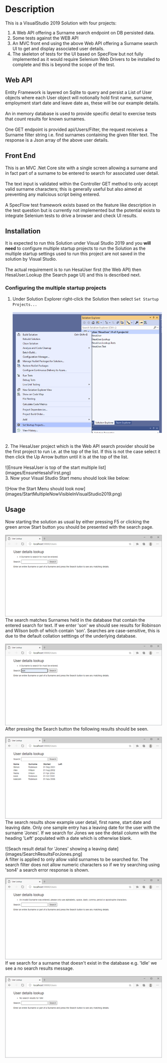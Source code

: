 # Description
This is a VisualStudio 2019 Solution with four projects:
1. A Web API offering a Surname search endpoint on DB persisted data.
2. Some tests against the WEB API
3. An MVC front end using the above Web API offering a Surname search UI to get and display associated user details.
4. The skeleton of tests for the UI based on SpecFlow but not fully implemented as it would require Selenium Web Drivers to be installed to complete and this is beyond the scope of the test.

## Web API
Entity Framework is layered on Sqlite to query and persist a List of User objects where each User object will notionally hold first name, surname, employment start date and leave date as, these will be our example details.<br><br>
An in memory database is used to provide specific detail to exercise tests that count results for known surnames.<br><br>
One GET endpoint is provided api/Users/Filter, the request receives a Surname filter string i.e. find surnames containing the given filter text. The response is a Json array of the above user details.

## Front End
This is an MVC .Net Core site with a single screen allowing a surname and in fact part of a surname to be entered to search for associated user detail.<br><br>
The text input is validated within the Controller GET method to only accept valid surname characters; this is generally useful but also aimed at preventing any malicious script being entered.<br><br>
A SpecFlow test framework exists based on the feature like description in the test question but is currently not implemented but the potential exists to integrate Selenium tests to drive a browser and check UI results.

## Installation
It is expected to run this Solution under Visual Studio 2019 and you **will need** to configure multiple startup projects to run the Solution as the multiple startup settings used to run this project are not saved in the solution by Visual Studio.<br><br>
The actual requirement is to run HesaUser first (the Web API) then HesaUser.Lookup (the Search page UI) and this is described next.
### Configuring the multiple startup projects
1. Under Solution Explorer right-click the Solution then select `Set Startup Projects...`
<br><br>
![Select set startup projects](images/SelectSetStartupProjects.png)
<br>
2. The HesaUser project which is the Web API search provider should be the first project to run i.e. at the top of the list. If this is not the case select it then click the Up Arrow button until it is at the top of the list.
<br><br>
![Ensure HesaUser is top of the start multiple list](images/EnsureHesaIsFirst.png)
<br>
3. Now your Visual Studio Start menu should look like below:
<br><br>
![How the Start Menu should look now](images/StartMultipleNowVisibleInVisualStudio2019.png)

## Usage
Now starting the solution as usual by either pressing F5 or clicking the green arrow Start button you should be presented with the search page.
<br><br>
![The opening search page showing a search for text box and search button](images/TheOpeningSearchPage.png)
<br>
The search matches Surnames held in the database that contain the entered search for text. If we enter 'son' we should see results for Robinson and Wilson both of which contain 'son'. Searches are case-sensitive, this is due to the default collation setttings of the underlying database.
<br><br>
![Enter 'son' in the search text box](images/EnterSonInSearch.png)
<br>
After pressing the Search button the following results should be seen.
<br><br>
![Result detail for searching on 'son'](images/SearchResultsForSon.png)
<br>
The search results show example user detail, first name, start date and leaving date. Only one sample entry has a leaving date for the user with the surname 'Jones'. If we search for Jones we see the detail column with the heading 'Left' populated with a date which is otherwise blank.
<br><br>
![Seach result detail for 'Jones' showing a leaving date](images/SearchResultsForJones.png]
<br>
A filter is applied to only allow valid surnames to be searched for. The search filter does not allow numeric characters so if we try searching using 'son4' a search error response is shown.
<br><br>
![Search error response when 'son4' is searched for](images/SearchResultsAfterEnteringAnInvalidSurname.png)
<br>
If we search for a surname that doesn't exist in the database e.g. 'Idle' we see a no search results message.
<br><br>
![Search results when no matching surname is found](images/SearchResultsWhenDetailIsNotFoundForTheSurnameIdle.png)
